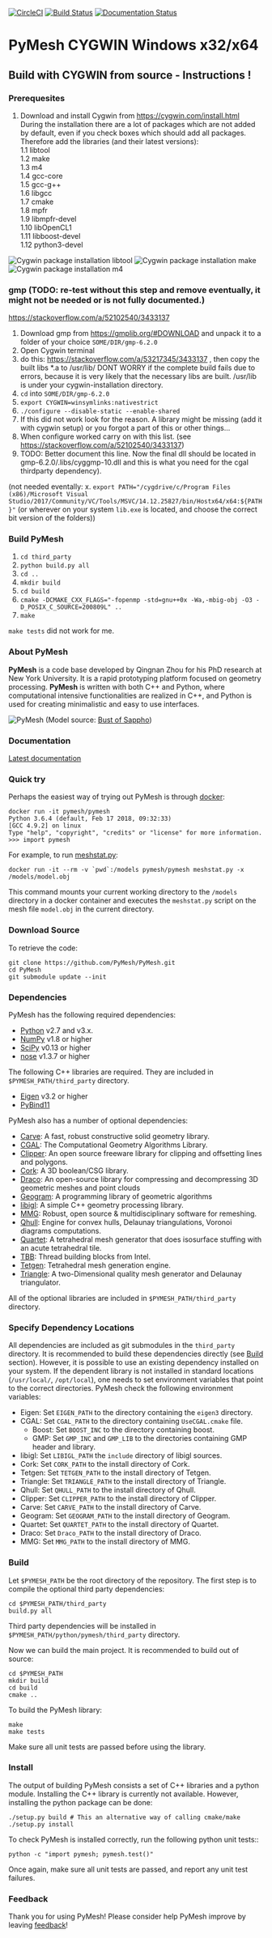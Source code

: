 [![CircleCI](https://circleci.com/gh/PyMesh/PyMesh/tree/master.svg?style=svg)](https://circleci.com/gh/PyMesh/PyMesh/tree/master)
[![Build Status](https://travis-ci.org/PyMesh/PyMesh.svg?branch=master)](https://travis-ci.org/PyMesh/PyMesh)
[![Documentation Status](https://readthedocs.org/projects/pymesh/badge/?version=latest)](https://pymesh.readthedocs.io/en/latest/?badge=latest)


# PyMesh CYGWIN Windows x32/x64

## Build with CYGWIN from source - Instructions !

### Prerequesites

1. Download and install Cygwin from https://cygwin.com/install.html
During the installation there are a lot of packages which are not added by default, even if you check boxes which should add all packages.
Therefore add the libraries (and their latest versions):<br>
1.1 libtool<br>
1.2 make<br>
1.3 m4<br>
1.4 gcc-core<br>
1.5 gcc-g++<br>
1.6 libgcc<br>
1.7 cmake<br>
1.8 mpfr<br>
1.9 libmpfr-devel<br>
1.10 libOpenCL1<br>
1.11 libboost-devel<br>
1.12 python3-devel<br>

![Cygwin package installation libtool](documentation/cygwin_setup_libtool.png?raw=true)
![Cygwin package installation make](documentation/cygwin_setup_make.png?raw=true)
![Cygwin package installation m4](documentation/cygwin_setup_m4.png?raw=true)


### gmp (TODO: re-test without this step and remove eventually, it might not be needed or is not fully documented.)

https://stackoverflow.com/a/52102540/3433137

1. Download gmp from https://gmplib.org/#DOWNLOAD and unpack it to a folder of your choice `SOME/DIR/gmp-6.2.0`
2. Open Cygwin terminal
3. do this: https://stackoverflow.com/a/53217345/3433137 , then copy the built libs *.a to /usr/lib/  DONT WORRY if the complete build fails due to errors, because it is very likely that the necessary libs are built.
	/usr/lib is under your cygwin-installation directory.
4. `cd` into `SOME/DIR/gmp-6.2.0`
5. `export CYGWIN=winsymlinks:nativestrict`
6. `./configure --disable-static --enable-shared`
7. If this did not work look for the reason. A library might be missing (add it with cygwin setup) or you forgot a part of this or other things...
8. When configure worked carry on with this list. (see https://stackoverflow.com/a/52102540/3433137)
9. TODO: Better document this line. Now the final dll should be located in gmp-6.2.0/.libs/cyggmp-10.dll and this is what you need for the cgal thirdparty dependency).

(not needed eventally:
x. `export PATH="/cygdrive/c/Program Files (x86)/Microsoft Visual Studio/2017/Community/VC/Tools/MSVC/14.12.25827/bin/Hostx64/x64:${PATH}"` (or wherever on your system `lib.exe` is located, and choose the correct bit version of the folders))

### Build PyMesh

1. `cd third_party`
2. `python build.py all`
3. `cd ..`
4. `mkdir build`
5. `cd build`
6. `cmake -DCMAKE_CXX_FLAGS="-fopenmp -std=gnu++0x -Wa,-mbig-obj -O3 -D_POSIX_C_SOURCE=200809L" ..`
7. `make`

`make tests` did not work for me.






### About PyMesh ###

**PyMesh** is a code base developed by Qingnan Zhou for his PhD research at New
York University.  It is a rapid prototyping platform focused on geometry
processing.  **PyMesh** is written with both C++ and Python, where
computational intensive functionalities are realized in C++, and Python is used
for creating minimalistic and easy to use interfaces.

![PyMesh][teaser]
(Model source: [Bust of Sappho](https://www.thingiverse.com/thing:14565))

### Documentation ###

[Latest documentation](http://pymesh.readthedocs.org/en/latest/)

### Quick try ###

Perhaps the easiest way of trying out PyMesh is through
[docker](https://www.docker.com/):

    docker run -it pymesh/pymesh
    Python 3.6.4 (default, Feb 17 2018, 09:32:33)
    [GCC 4.9.2] on linux
    Type "help", "copyright", "credits" or "license" for more information.
    >>> import pymesh

For example, to run [meshstat.py](scripts/meshstat.py):

    docker run -it --rm -v `pwd`:/models pymesh/pymesh meshstat.py -x /models/model.obj

This command mounts your current working directory to the `/models` directory
in a docker container and executes the `meshstat.py` script on the mesh file
`model.obj` in the current directory.

### Download Source ###

To retrieve the code:

    git clone https://github.com/PyMesh/PyMesh.git
    cd PyMesh
    git submodule update --init

### Dependencies ###

PyMesh has the following required dependencies:

* [Python](https://www.python.org/) v2.7 and v3.x.
* [NumPy](http://www.numpy.org/) v1.8 or higher
* [SciPy](http://www.scipy.org/) v0.13 or higher
* [nose](http://nose.readthedocs.io/en/latest/) v1.3.7 or higher

The following C++ libraries are required.  They are included in
`$PYMESH_PATH/third_party` directory.

* [Eigen](http://eigen.tuxfamily.org/index.php?title=Main_Page) v3.2 or higher
* [PyBind11](https://github.com/pybind/pybind11)

PyMesh also has a number of optional dependencies:

* [Carve](https://github.com/qnzhou/carve): A fast, robust constructive solid
  geometry library.
* [CGAL](https://www.cgal.org/): The Computational Geometry Algorithms Library.
* [Clipper](http://www.angusj.com/delphi/clipper.php): An open source freeware
  library for clipping and offsetting lines and polygons.
* [Cork](https://github.com/gilbo/cork): A 3D boolean/CSG library.
* [Draco](https://google.github.io/draco/): An open-source library for
  compressing and decompressing 3D geometric meshes and point clouds
* [Geogram](http://alice.loria.fr/software/geogram/doc/html/index.html): A
  programming library of geometric algorithms
* [libigl](http://igl.ethz.ch/projects/libigl/): A simple C++ geometry
  processing library.
* [MMG](https://www.mmgtools.org/): Robust, open source & multidisciplinary
  software for remeshing.
* [Qhull](http://www.qhull.org/): Engine for convex hulls, Delaunay
  triangulations, Voronoi diagrams computations.
* [Quartet](https://github.com/crawforddoran/quartet): A tetrahedral mesh
  generator that does isosurface stuffing with an acute tetrahedral tile.
* [TBB](https://www.threadingbuildingblocks.org/): Thread building blocks from
  Intel.
* [Tetgen](http://wias-berlin.de/software/tetgen/): Tetrahedral mesh generation
  engine.
* [Triangle](http://www.cs.cmu.edu/~quake/triangle.html): A two-Dimensional
  quality mesh generator and Delaunay triangulator.

All of the optional libraries are included in `$PYMESH_PATH/third_party`
directory.

### Specify Dependency Locations ###

All dependencies are included as git submodules in the `third_party` directory.
It is recommended to build these dependencies directly (see [Build](#Build) section).
However, it is possible to use an existing dependency installed on your system.
If the dependent library is not installed in standard locations
(``/usr/local/``, ``/opt/local``), one needs to set environment variables that
point to the correct directories.  PyMesh check the following environment
variables:

* Eigen: Set ``EIGEN_PATH`` to the directory containing the `eigen3` directory.
* CGAL: Set ``CGAL_PATH`` to the directory containing `UseCGAL.cmake` file.
    * Boost: Set ``BOOST_INC`` to the directory containing boost.
    * GMP: Set ``GMP_INC`` and ``GMP_LIB`` to the directories containing GMP
      header and library.
* libigl: Set ``LIBIGL_PATH`` the ``include`` directory of libigl sources.
* Cork: Set ``CORK_PATH`` to the install directory of Cork.
* Tetgen: Set ``TETGEN_PATH`` to the install directory of Tetgen.
* Triangle: Set ``TRIANGLE_PATH`` to the install directory of Triangle.
* Qhull: Set ``QHULL_PATH`` to the install directory of Qhull.
* Clipper: Set ``CLIPPER_PATH`` to the install directory of Clipper.
* Carve: Set ``CARVE_PATH`` to the install directory of Carve.
* Geogram: Set ``GEOGRAM_PATH`` to the install directory of Geogram.
* Quartet: Set ``QUARTET_PATH`` to the install directory of Quartet.
* Draco: Set ``Draco_PATH`` to the install directory of Draco.
* MMG: Set ``MMG_PATH`` to the install directory of MMG.

### Build ###

Let `$PYMESH_PATH` be the root directory of the repository.
The first step is to compile the optional third party dependencies:

    cd $PYMESH_PATH/third_party
    build.py all

Third party dependencies will be installed in
`$PYMESH_PATH/python/pymesh/third_party` directory.

Now we can build the main project.  It is recommended to build out of source:

    cd $PYMESH_PATH
    mkdir build
    cd build
    cmake ..

To build the PyMesh library:

    make
    make tests

Make sure all unit tests are passed before using the library.

### Install ###

The output of building PyMesh consists a set of C++ libraries and a python
module. Installing the C++ library is currently not available.  However,
installing the python package can be done:

    ./setup.py build # This an alternative way of calling cmake/make
    ./setup.py install

To check PyMesh is installed correctly, run the following python unit tests::

    python -c "import pymesh; pymesh.test()"

Once again, make sure all unit tests are passed, and report any unit test
failures.

### Feedback ###

Thank you for using PyMesh!  Please consider help PyMesh improve by leaving
[feedback]!

[teaser]: docs/_static/pymesh_teaser.jpg
[feedback]: https://docs.google.com/forms/d/e/1FAIpQLSc8YAzx1SL4t3qntzahYd0igPNGyIxw6N8eRs-PloYlwbPaXg/viewform?usp=pp_url
